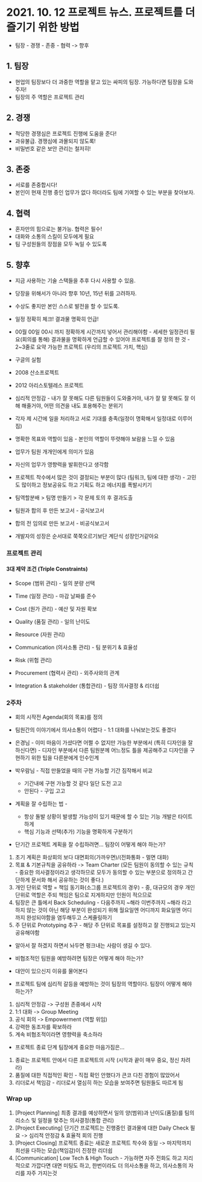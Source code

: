 # 2021. 10. 12 프로젝트 뉴스. 프로젝트를 더 즐기기 위한 방법

- 팀장 - 경쟁 - 존중 - 협력 -> 향후

## 1. 팀장

- 현업의 팀장보다 더 과중한 역할을 맡고 있는 싸피의 팀장. 가능하다면 팀장을 도와주자!
- 팀장의 주 역할은 프로젝트 관리

## 2. 경쟁

- 적당한 경쟁심은 프로젝트 진행에 도움을 준다!
- 과유불급. 경쟁심에 과몰되지 않도록!
- 비밀번호 같은 보안 관리는 철저히!

## 3. 존중

- 서로를 존중합시다!
- 본인이 현재 진행 중인 업무가 없다 하더라도 팀에 기여할 수 있는 부분을 찾아보자.

## 4. 협력

- 혼자만의 힘으로는 불가능. 협력은 필수!
- 대화와 소통의 스킬이 모두에게 필요
- 팀 구성원들의 장점을 모두 녹일 수 있도록

## 5. 향후

- 지금 사용하는 기술 스택들을 추후 다시 사용할 수 있음.
- 당장을 위해서가 아니라 향후 10년, 15년 뒤를 고려하자.
- 수상도 좋지만 본인 스스로 발전을 할 수 있도록.





- 일정 정확히 체크! 결과물 명확히 언급!
- 00월 00일 00시 까지 정확하게 시간까지 넣어서 관리해야함 - 세세한 일정관리 필요(회의를 통해)
  결과물을 명확하게 언급할 수 있어야 프로젝트를 잘 정의 한 것 - 2~3줄로 요약 가능한 프로젝트 (우리의 프로젝트 가치, 핵심)



- 구글의 실험
- 2008 산소프로젝트
- 2012 아리스토텔레스 프로젝트

- 심리적 안정감 - 내가 잘 못해도 다른 팀원들이 도와줄거야, 내가 잘 말 못해도 잘 이해 해줄거야, 어떤 의견을 내도 포용해주는 분위기

- 각자 제 시간에 일을 처리하고 서로 기대를 충족(일정이 명확해서 일정대로 이루어짐)
- 명확한 목표와 역할이 있음 - 본인의 역할이 뚜렷해야 보람을 느낄 수 있음
- 업무가 팀원 개개인에게 의미가 있음
- 자신의 업무가 영향력을 발휘한다고 생각함



- 프로젝트 착수에서 많은 것이 결정되는 부분이 많다 (팀워크, 팀에 대한 생각) - 고민도 많이하고 정보공유도 하고 기획도 하고 에너지를 폭발시키기



- 팀역할분배 > 팀명 만들기 > 각 문제 토의 후 결과도출





- 팀원과 합의 후 만든 보고서 - 공식보고서
- 합의 전 임의로 만든 보고서 - 비공식보고서



- 개발자의 성장은 순서대로 쭉쭉오르기보단 계단식 성장인거같아요





### 프로젝트 관리 

#### 3대 제약 조건 (Triple Constraints)

- Scope (범위 관리) - 일의 분량 선택
- Time (일정 관리) - 마감 날짜를 준수
- Cost (원가 관리) - 예산 및 자원 확보



- Quality (품질 관리) - 일의 난이도
- Resource (자원 관리)
- Communication (의사소통 관리) - 팀 분위기 & 효율성
- Risk (위험 관리)
- Procurement (협력사 관리) - 외주사와의 관계
- Integration & stakeholder (통합관리) - 팀장 의사결정 & 리더쉽



### 2주차

- 회의 시작전 Agenda(회의 목표)를 정의
- 팀원간의 이야기에서 의사소통이 어렵다 - 1:1 대화를 나눠보는것도 좋겠다



- 은경님 - 이미 마음이 가셨다면 어쩔 수 없지만 가능한 부분에서 (특히 디자인을 잘하신다면) - 디자인 부분에서 다른 팀원분께 어느정도 틀을 제공해주고 디자인을 구현하기 위한 팁을 다른분에게 인수인계

- 박우람님 - 직접 만들었을 때의 구현 가능할 기간 짐작해서 비교 
  - 기간내에 구현 가능할 것 같다 일단 도전 고고
  - 안된다 - 구입 고고

- 계획을 잘 수립하는 법 - 
  - 항상 돌발 상황이 발생할 가능성이 있기 때문에 할 수 있는 기능 개발은 타이트하게
  - 핵심 기능과 선택(추가) 기능을 명확하게 구분하기



- 단기간 프로젝트 계획을 잘 수립하려면... 팀장이 어떻게 해야 하는가?

1. 초기 계획은 화상회의 보다 대면회의(가까우면)/(전화통화 - 멀면 대화) 
2. 목표 & 기본규칙을 공유하라 -> Team Charter (모든 팀원이 동의할 수 있는 규칙 - 중요한 의사결정이라고 생각하므로 모두가 동의할 수 있는 부분으로 정의하고 간단하게 문서화 해서 공유하는 것이 좋다.)
3. 개인 단위로 역할 = 책임 동기화(소그룹 프로젝트의 경우) - 중, 대규모의 경우 개인 단위로 역할은 주되 책임은 팀으로 지게하지만 인원이 적으므로
4. 팀장은 큰 틀에서 Back Scheduling - 다음주까지 ~해라 이번주까지 ~해라 라고 하지 않는 것이 아닌 해당 부분이 완성되기 위해 월요일엔 어디까지 화요일엔 어디까지 완성되야함을 염두해두고 스케쥴링하기
5. 주 단위로 Prototyping 추구 - 해당 주 단위로 목표를 설정하고 잘 진행되고 있는지 공유해야함

- 알아서 잘 하겠지 하면서 놔두면 펑크내는 사람이 생길 수 있다.



- 비협조적인 팀원을 예방하려면 팀장은 어떻게 해야 하는가?
- 대안이 있으신지 이유를 물어본다



- 프로젝트 팀에 심리적 갈등을 예방하는 것이 팀장의 역할이다. 팀장이 어떻게 해야 하는가?

1. 심리적 안정감 -> 구성원 존중에서 시작
2. 1:1 대화 -> Group Meeting
3. 공식 회의 -> Empowerment (역할 위임)
4. 강력한 동조자를 확보하라
5. 계속 비협조적이라면 영향력을 축소하라



- 프로젝트 종료 단계 팀장에게 중요한 마음가짐은...

1. 종료는 프로젝트 안에서 다른 프로젝트의 시작 (시작과 끝이 매우 중요, 정신 차려라)
2. 품질에 대한 직접적인 확인 - 직접 확인 안했다가 큰코 다친 경험이 많았어서
3. 리더로서 책임감 - 리더로서 열심히 하는 모습을 보여주면 팀원들도 따르게 됨



### Wrap up

1. [Project Planning] 최종 결과를 예상하면서 일의 양(범위)과 난이도(품질)를 팀의 리소스 및 일정을 맞추는 의사결정(통합 관리)
2. [Project Executing] 단기간 프로젝트는 진행중인 결과물에 대한 Daily Check 필요 -> 심리적 안정감 & 효율적 회의 진행
3. [Project Closing] 프로젝트 종료는 새로운 프로젝트 착수와 동일 -> 마지막까지 최선을 다하는 모습(책임감)이 진정한 리더쉽
4. [Communication] Low Tech & High Touch - 가능하면 자주 전화도 하고 지리적으로 가깝다면 대면 미팅도 하고, 한번이라도 더 의사소통을 하고, 의사소통의 자리를 자주 가지는것